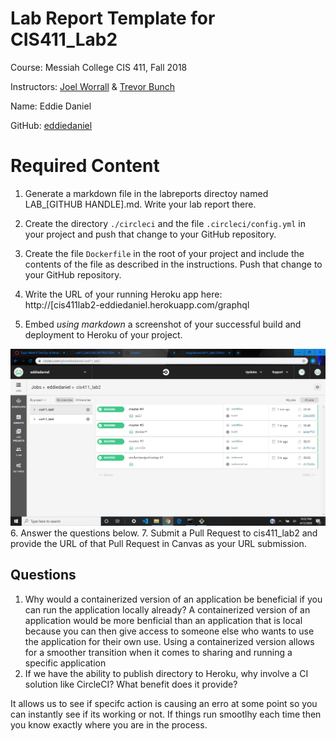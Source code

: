 # Lab Report Template for CIS411_Lab2
Course: Messiah College CIS 411, Fall 2018

Instructors: [Joel Worrall](https://github.com/tangollama) & [Trevor Bunch](https://github.com/trevordbunch)

Name: Eddie Daniel

GitHub: [eddiedaniel](https://github.com/eddiedaniel)

# Required Content

1. Generate a markdown file in the labreports directoy named LAB_[GITHUB HANDLE].md. Write your lab report there.
2. Create the directory ```./circleci``` and the file ```.circleci/config.yml``` in your project and push that change to your GitHub repository.
3. Create the file ```Dockerfile``` in the root of your project and include the contents of the file as described in the instructions. Push that change to your GitHub repository.
4. Write the URL of your running Heroku app here:  
http://[cis411lab2-eddiedaniel.herokuapp.com/graphql

5. Embed _using markdown_ a screenshot of your successful build and deployment to Heroku of your project.
<img src="circleci.jpg">
6. Answer the questions below.
7. Submit a Pull Request to cis411_lab2 and provide the URL of that Pull Request in Canvas as your URL submission.

## Questions
1. Why would a containerized version of an application be beneficial if you can run the application locally already?
A containerized version of an application would be more benficial than an application that is local because you can then give access to someone else who wants to use the application for their own use. Using a containerized version allows for a smoother transition when it comes to sharing and running a specific application
2. If we have the ability to publish directory to Heroku, why involve a CI solution like CircleCI? What benefit does it provide?

It allows us to see if specifc action is causing an erro at some point so you can instantly see if its working or not. If things run smootlhy each time then you know exactly where you are in the process.




